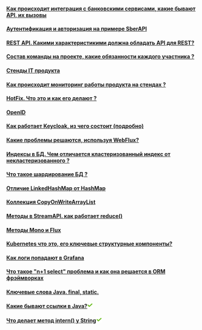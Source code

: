 
#### [Как происходит интеграция с банковскими сервисами, какие бывают API, их вызовы](https://developers.sber.ru/docs/ru/sber-api/specifications/overview)

#### [Аутентификация и авторизация на примере SberAPI](https://developers.sber.ru/docs/ru/sber-api/specifications/oauth)

#### [REST API. Какими характеристикими должна обладать API для REST?]()

#### [Состав команды на проекте, какие обязанности каждого участника ?](..//answer/project.md)

#### [Стенды IT продукта](../answer/gitflow.md#stands-it-product)

#### [Как происходит мониторинг работы продукта на стендах ?](../answer/gitflow.md#настройка-инструментов-мониторинга)

#### [HotFix. Что это и как его делают ?](../answer/gitflow.md#hotfix)

#### [OpenID ](https://habr.com/ru/companies/nixys/articles/566910/)

#### [Как работает Keycloak, из чего состоит (подробно)](../answer/keycloak.md)

#### [Какие проблемы решаются, используя WebFlux?]()

#### [Индексы в БД. Чем отличается кластеризованный индекс от некластеризованного ?]()

#### [Что такое шардирование БД ?]()

#### [Отличие LinkedHashMap от HashMap]()

#### [Коллекция CopyOnWriteArrayList](https://www.codejava.net/java-core/concurrency/java-concurrent-collection-copyonwritearraylist-examples)

#### [Методы в StreamAPI. как работает reduce()]()

#### [Методы Mono и Flux]()

#### [Kubernetes что это, его ключевые структурные компоненты?](..//answer/kubernetes.md)

#### [Как логи попадают в Grafana](../answer/gitflow.md#grafana)

#### [Что такое "n+1 select" проблема и как она решается в ORM фрэймворках]()

#### [Ключевые слова Java. final, static.]()

#### [Какие бывают ссылки в Java?](..//answer/reference.md)![](./done.png)

#### [Что делает метод intern() у String](..//answer/string.md#method-intern)![](./done.png)

#### []()